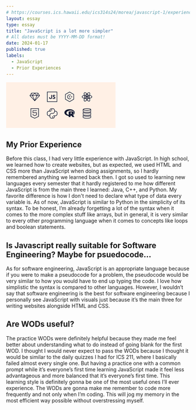 ```yaml
---
# https://courses.ics.hawaii.edu/ics314s24/morea/javascript-1/experience-javascript-1-technical-essay.html
layout: essay
type: essay
title: "JavaScript is a lot more simpler"
# All dates must be YYYY-MM-DD format!
date: 2024-01-17
published: true
labels:
  - JavaScript
  - Prior Experiences
---
```


<pre><img width="300px" class="rounded float-start pe-4" src="../img/java-vs-javascript-1.png"></pre>

## My Prior Experience
Before this class, I had very little experience with JavaScript. In high school, we learned how to create websites, but as expected, we used HTML and CSS more than JavaScript when doing assignments, so I hardly remembered anything we learned back then. I got so used to learning new languages every semester that it hardly registered to me how different JavaScript is from the main three I learned: Java, C++, and Python. My favorite difference is how I don't need to declare what type of data every variable is. As of now, JavaScript is similar to Python in the simplicity of its syntax. To be honest, I’m already forgetting a lot of the syntax when it comes to the more complex stuff like arrays, but in general, it is very similar to every other programming language when it comes to concepts like loops and boolean statements.

## Is Javascript really suitable for Software Engineering? Maybe for psuedocode...
As for software engineering, JavaScript is an appropriate language because if you were to make a pseudocode for a problem, the pseudocode would be very similar to how you would have to end up typing the code. I love how simplistic the syntax is compared to other languages. However, I wouldn’t say that software engineering is the best for software engineering because I personally see JavaScript with visuals just because it’s the main three for writing websites alongside HTML and CSS.

## Are WODs useful?
The practice WODs were definitely helpful because they made me feel better about understanding what to do instead of going blank for the first WOD. I thought I would never expect to pass the WODs because I thought it would be similar to the daily quizzes I had for ICS 211, where I basically failed almost every single one. But having a practice one with a common prompt while it’s everyone’s first time learning JavaScript made it feel less advantageous and more balanced that it’s everyone’s first time. This learning style is definitely gonna be one of the most useful ones I’ll ever experience. The WODs are gonna make me remember to code more frequently and not only when I’m coding. This will jog my memory in the most efficient way possible without overstressing myself. 

